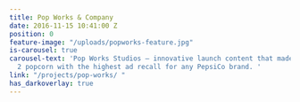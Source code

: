 ```yaml
---
title: Pop Works & Company
date: 2016-11-15 10:41:00 Z
position: 0
feature-image: "/uploads/popworks-feature.jpg"
is-carousel: true
carousel-text: 'Pop Works Studios – innovative launch content that made it the no.
  2 popcorn with the highest ad recall for any PepsiCo brand. '
link: "/projects/pop-works/ "
has_darkoverlay: true
---
```


